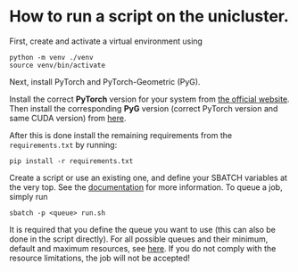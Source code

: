 # How to run a script on the unicluster.

First, create and activate a virtual environment using
```shell
python -m venv ./venv
source venv/bin/activate
```
Next, install PyTorch and PyTorch-Geometric (PyG).

Install the correct **PyTorch** version for your system from [the official website](https://pytorch.org/get-started/locally/).
Then install the corresponding **PyG** version (correct PyTorch version and same CUDA version) from [here](https://pytorch-geometric.readthedocs.io/en/latest/install/installation.html).

After this is done install the remaining requirements from the `requirements.txt` by running:
```shell
pip install -r requirements.txt
```

Create a script or use an existing one, and define your SBATCH variables at the very top.
See the [documentation](https://wiki.bwhpc.de/e/BwUniCluster2.0/Slurm#Job_Submission_:_sbatch) for more information.
To queue a job, simply run
```shell
sbatch -p <queue> run.sh
```
It is required that you define the queue you want to use (this can also be done in the script directly).
For all possible queues and their minimum, default and maximum resources, see [here](https://wiki.bwhpc.de/e/BwUniCluster2.0/Batch_Queues#sbatch_-p_queue).
If you do not comply with the resource limitations, the job will not be accepted!
